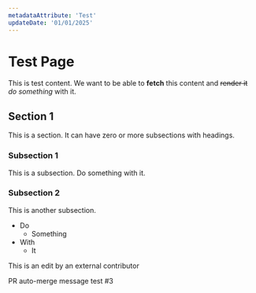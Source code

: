 ```yaml
---
metadataAttribute: 'Test'
updateDate: '01/01/2025'
---
```


# Test Page

This is test content. We want to be able to **fetch** this content and ~~render it~~ _do something_ with it.

## Section 1

This is a section. It can have zero or more subsections with headings.

### Subsection 1

This is a subsection. Do something with it.

### Subsection 2

This is another subsection.

- Do
  - Something
- With
  - It

This is an edit by an external contributor

PR auto-merge message test #3
